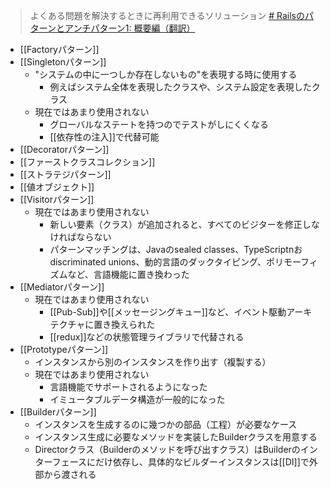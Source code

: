 >よくある問題を解決するときに再利用できるソリューション
>[# Railsのパターンとアンチパターン1: 概要編（翻訳）](https://techracho.bpsinc.jp/hachi8833/2021_01_04/101446#:~:text=%E3%82%88%E3%81%8F%E3%81%82%E3%82%8B%E5%95%8F%E9%A1%8C%E3%82%92%E8%A7%A3%E6%B1%BA%E3%81%99%E3%82%8B%E3%81%A8%E3%81%8D%E3%81%AB%E5%86%8D%E5%88%A9%E7%94%A8%E3%81%A7%E3%81%8D%E3%82%8B%E3%82%BD%E3%83%AA%E3%83%A5%E3%83%BC%E3%82%B7%E3%83%A7%E3%83%B3)

- [[Factoryパターン]]
- [[Singletonパターン]]
	- "システムの中に一つしか存在しないもの"を表現する時に使用する
		- 例えばシステム全体を表現したクラスや、システム設定を表現したクラス
	- 現在ではあまり使用されない
		- グローバルなステートを持つのでテストがしにくくなる
		- [[依存性の注入]]で代替可能
- [[Decoratorパターン]]
- [[ファーストクラスコレクション]]
- [[ストラテジパターン]]
- [[値オブジェクト]]
- [[Visitorパターン]]
	- 現在ではあまり使用されない
		- 新しい要素（クラス）が追加されると、すべてのビジターを修正しなければならない
		- パターンマッチングは、Javaのsealed classes、TypeScriptnおdiscriminated unions、動的言語のダックタイピング、ポリモーフィズムなど、言語機能に置き換わった
- [[Mediatorパターン]]
	- 現在ではあまり使用されない
		- [[Pub-Sub]]や[[メッセージングキュー]]など、イベント駆動アーキテクチャに置き換えられた
		- [[redux]]などの状態管理ライブラリで代替される
- [[Prototypeパターン]]
	- インスタンスから別のインスタンスを作り出す（複製する）
	- 現在ではあまり使用されない
		- 言語機能でサポートされるようになった
		- イミュータブルデータ構造が一般的になった
- [[Builderパターン]]
	- インスタンスを生成するのに幾つかの部品（工程）が必要なケース
	- インスタンス生成に必要なメソッドを実装したBuilderクラスを用意する
	- Directorクラス（Builderのメソッドを呼び出すクラス）はBuilderのインターフェースにだけ依存し、具体的なビルダーインスタンスは[[DI]]で外部から渡される